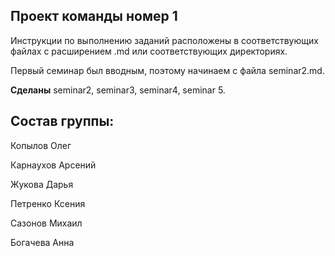 ## Проект команды номер 1


Инструкции по выполнению заданий расположены в соответствующих файлах с расширением .md или соответствующих директориях.

Первый семинар был вводным, поэтому начинаем с файла seminar2.md.


**Сделаны** seminar2, seminar3, seminar4, seminar 5.

## Состав группы:

Копылов Олег

Карнаухов Арсений

Жукова Дарья

Петренко Ксения

Сазонов Михаил

Богачева Анна
